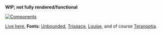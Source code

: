 **WIP; not fully rendered/functional**

[![Components](https://skillicons.dev/icons?i=html,css,astro,bun)](https://skillicons.dev)

[Live here.](joshuasoong.studio)
**Fonts:** [Unbounded](https://unbounded.polkadot.network/), [Trispace](https://etceteratype.co/trispace), [Louise](https://velvetyne.fr/degheest/louise.html), and of course [Teranoptia](https://www.tunera.xyz/fonts/teranoptia/).
